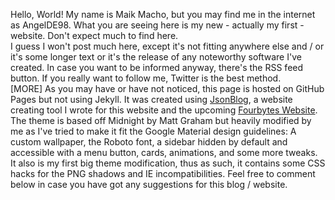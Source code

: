 Hello, World! My name is Maik Macho, but you may find me in the internet as AngelDE98. What you are seeing here is my new - actually my first - website. Don't expect much to find here.  
I guess I won't post much here, except it's not fitting anywhere else and / or it's some longer text or it's the release of any noteworthy software I've created. In case you want to be informed anyway, there's the RSS feed button. If you really want to follow me, Twitter is the best method.  
[MORE]
As you may have or have not noticed, this page is hosted on GitHub Pages but not using Jekyll. It was created using [JsonBlog](https://github.com/AngelDE98/jsonblog), a website creating tool I wrote for this website and the upcoming [Fourbytes Website](http://fourbytes-team.github.io).  
The theme is based off Midnight by Matt Graham but heavily modified by me as I've tried to make it fit the Google Material design guidelines: A custom wallpaper, the Roboto font, a sidebar hidden by default and accessible with a menu button, cards, animations, and some more tweaks. It also is my first big theme modification, thus as such, it contains some CSS hacks for the PNG shadows and IE incompatibilities.
Feel free to comment below in case you have got any suggestions for this blog / website.
